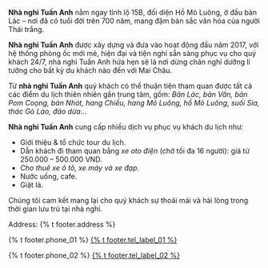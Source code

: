 <p>
    <strong class="text-red">Nhà nghỉ Tuấn Anh</strong> nằm ngay tỉnh lộ 15B, đối diện Hồ Mỏ Luông, ở đầu bản Lác – nơi đã
    có tuổi đời trên 700 năm, mang đậm bản sắc văn hóa của người Thái trắng.</p>
<p>
    <strong class="text-red">Nhà nghỉ Tuấn Anh</strong> được xây dựng và đưa vào hoạt động đầu năm 2017, với hệ thống phòng
    ốc mới mẻ, hiện đại và tiện nghi sẵn sàng phục vụ cho quý khách 24/7, nhà nghỉ Tuấn Anh hứa hẹn
    sẽ là nơi dừng chân nghỉ dưỡng lí tưởng cho bất kỳ du khách nào đến với Mai Châu.</p>
<p>
    Từ
    <strong class="text-red">nhà nghỉ Tuấn Anh</strong> quý khách có thể thuận tiện tham quan được tất cả các điểm du lịch
    thiên nhiên gần trung tâm, gồm:
    <i class="text-red">Bản Lác, bản Văn, bản Pom Coọng, bản Nhót, hang Chiều, hang Mỏ Luông, hồ Mỏ Luông, suối Sia,
        thác Gò Lào, đảo dừa</i>...</p>
<p>
    <strong class="text-red">Nhà nghỉ Tuấn Anh</strong> cung cấp nhiều dịch vụ phục vụ khách du lịch như:
    <ul>
        <li>Giới thiệu & tổ chức tour du lịch.</li>
        <li>Dẫn khách đi tham quan bằng
            <i class="text-red">xe oto điện</i> (chở tối đa 16 người): giá từ 250.000 – 500.000 VND.</li>
        <li>
            <i class="text-red">Cho thuê xe ô tô, xe máy và xe đạp.</i>
        </li>
        <li>Nước uống, cafe.</li>
        <li>Giặt là.</li>
    </ul>
</p>
<p>
    Chúng tôi cam kết mang lại cho quý khách sự thoải mái và hài lòng trong thời gian lưu trú tại nhà nghỉ.
</p>
<p>
    Address: {% t footer.address %}
</p>
<p class="">
{% t footer.phone_01 %}
    <a href="{{ site.constant.tel_01 }}">{% t footer.tel_label_01 %}</a>
</p>
<p class="">
{% t footer.phone_02 %}
    <a href="{{ site.constant.tel_02 }}">{% t footer.tel_label_02 %}</a>
</p>